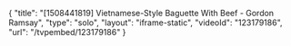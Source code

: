 {
    "title": "[1508441819] Vietnamese-Style Baguette With Beef - Gordon Ramsay",
    "type": "solo",
    "layout": "iframe-static",
    "videoId": "123179186",
    "url": "\/tvpembed\/123179186"
}